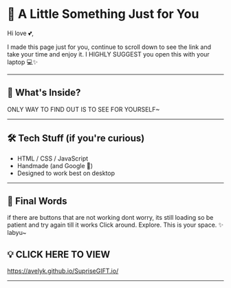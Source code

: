 
# 💖 A Little Something Just for You

Hi love 💕,

I made this page just for you, continue to scroll down to see the link and take your time and enjoy it. I HIGHLY SUGGEST you open this with your laptop 💻✨

---

## 📖 What's Inside?

ONLY WAY TO FIND OUT IS TO SEE FOR YOURSELF~

---

## 🛠 Tech Stuff (if you're curious)

- HTML / CSS / JavaScript
- Handmade (and Google 🥲)
- Designed to work best on desktop

---

## 💬 Final Words

if there are buttons that are not working dont worry, its still loading so be patient and try again till it works
Click around. Explore. This is your space. ✨ labyu~

## 💡 CLICK HERE TO VIEW

https://avelyk.github.io/SupriseGIFT.io/ 

---
